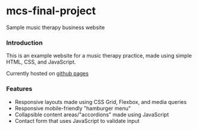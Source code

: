 # mcs-final-project
Sample music therapy business website

### Introduction
This is an example website for a music therapy practice, made using simple HTML, CSS, and JavaScript.

Currently hosted on [github pages](https://dorothy-r.github.io/mcs-final-project/)

### Features
* Responsive layouts made using CSS Grid, Flexbox, and media queries
* Responsive mobile-friendly "hamburger menu"
* Collapsible content areas/"accordions" made using JavaScript
* Contact form that uses JavaScript to validate input

